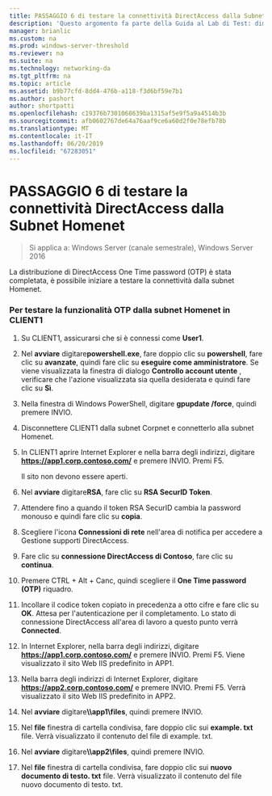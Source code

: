 ```yaml
---
title: PASSAGGIO 6 di testare la connettività DirectAccess dalla Subnet Homenet
description: 'Questo argomento fa parte della Guida al Lab di Test: dimostrare DirectAccess con autenticazione OTP e SecurID RSA per Windows Server 2016'
manager: brianlic
ms.custom: na
ms.prod: windows-server-threshold
ms.reviewer: na
ms.suite: na
ms.technology: networking-da
ms.tgt_pltfrm: na
ms.topic: article
ms.assetid: b9b77cfd-8dd4-476b-a118-f3d6bf59e7b1
ms.author: pashort
author: shortpatti
ms.openlocfilehash: c19376b7301068639ba1315af5e9f5a9a4514b3b
ms.sourcegitcommit: afb0602767de64a76aaf9ce6a60d2f0e78efb78b
ms.translationtype: MT
ms.contentlocale: it-IT
ms.lasthandoff: 06/20/2019
ms.locfileid: "67283051"
---
```

# <a name="step-6-test-directaccess-connectivity-from-the-homenet-subnet"></a>PASSAGGIO 6 di testare la connettività DirectAccess dalla Subnet Homenet

>Si applica a: Windows Server (canale semestrale), Windows Server 2016

La distribuzione di DirectAccess One Time password (OTP) è stata completata, è possibile iniziare a testare la connettività dalla subnet Homenet.  
  
### <a name="to-test-otp-functionality-from-the-homenet-subnet-on-client1"></a>Per testare la funzionalità OTP dalla subnet Homenet in CLIENT1  
  
1. Su CLIENT1, assicurarsi che si è connessi come **User1**.  
  
2. Nel **avviare** digitare**powershell.exe**, fare doppio clic su **powershell**, fare clic su **avanzate**, quindi fare clic su **eseguire come amministratore**. Se viene visualizzata la finestra di dialogo **Controllo account utente** , verificare che l'azione visualizzata sia quella desiderata e quindi fare clic su **Sì**.  
  
3. Nella finestra di Windows PowerShell, digitare **gpupdate /force**, quindi premere INVIO.  
  
4. Disconnettere CLIENT1 dalla subnet Corpnet e connetterlo alla subnet Homenet.  
  
5. In CLIENT1 aprire Internet Explorer e nella barra degli indirizzi, digitare **https://app1.corp.contoso.com/** e premere INVIO. Premi F5.  
  
   Il sito non devono essere aperti.  
  
6. Nel **avviare** digitare**RSA**, fare clic su **RSA SecurID Token**.  
  
7. Attendere fino a quando il token RSA SecurID cambia la password monouso e quindi fare clic su **copia**.  
  
8. Scegliere l'icona **Connessioni di rete** nell'area di notifica per accedere a Gestione supporti DirectAccess.  
  
9. Fare clic su **connessione DirectAccess di Contoso**, fare clic su **continua**.  
  
10. Premere CTRL + Alt + Canc, quindi scegliere il **One Time password (OTP)** riquadro.  
  
11. Incollare il codice token copiato in precedenza a otto cifre e fare clic su **OK**. Attesa per l'autenticazione per il completamento. Lo stato di connessione DirectAccess all'area di lavoro a questo punto verrà **Connected**.  
  
12. In Internet Explorer, nella barra degli indirizzi, digitare **https://app1.corp.contoso.com/** e premere INVIO. Premi F5. Viene visualizzato il sito Web IIS predefinito in APP1.  
  
13. Nella barra degli indirizzi di Internet Explorer, digitare **https://app2.corp.contoso.com/** e premere INVIO. Premi F5. Verrà visualizzato il sito Web IIS predefinito in APP2.  
  
14. Nel **avviare** digitare<strong>\\\app1\files</strong>, quindi premere INVIO.  
  
15. Nel **file** finestra di cartella condivisa, fare doppio clic sui **example. txt** file. Verrà visualizzato il contenuto del file di example. txt.  
  
16. Nel **avviare** digitare<strong>\\\app2\files</strong>, quindi premere INVIO.  
  
17. Nel **file** finestra di cartella condivisa, fare doppio clic sui **nuovo documento di testo. txt** file. Verrà visualizzato il contenuto del file nuovo documento di testo. txt.  
  


